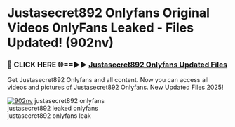 # Justasecret892 Onlyfans Original Videos 0nlyFans Leaked - Files Updated! (902nv)

<h3>🔴 CLICK HERE 🌐==►► <a href="https://tinyurl.com/x26r9saj" rel="nofollow">Justasecret892 Onlyfans Updated Files</a></h3>

Get Justasecret892 Onlyfans and all content. Now you can access all videos and pictures of Justasecret892 Onlyfans. New Updated Files 2025!

[![902nv](https://i.imgur.com/LkgZPqh.gif)](https://tinyurl.com/x26r9saj)
justasecret892 onlyfans<br>
justasecret892 leaked onlyfans<br>
justasecret892 onlyfans leak